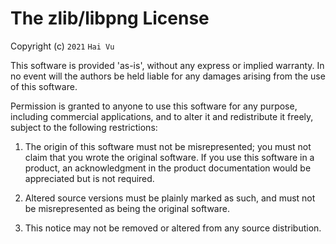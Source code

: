 The zlib/libpng License
=======================

Copyright (c) `2021` `Hai Vu`

This software is provided 'as-is', without any express or implied warranty. In no event will the authors be held liable
for any damages arising from the use of this software.

Permission is granted to anyone to use this software for any purpose, including commercial applications, and to alter it
and redistribute it freely, subject to the following restrictions:

1. The origin of this software must not be misrepresented; you must not claim that you wrote the original software. If
   you use this software in a product, an acknowledgment in the product documentation would be appreciated but is not
   required.

2. Altered source versions must be plainly marked as such, and must not be misrepresented as being the original
   software.

3. This notice may not be removed or altered from any source distribution.
